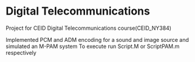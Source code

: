 # Digital Telecommunications
 Project for CEID Digital Telecommunications course(CEID_NΥ384)

Implemented PCM and ADM encoding for a sound and image source and simulated an M-PAM system
To execute run Script.M or ScriptPAM.m respectively
